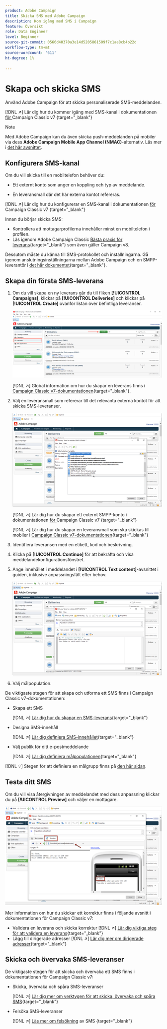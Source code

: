 ```yaml
---
product: Adobe Campaign
title: Skicka SMS med Adobe Campaign
description: Kom igång med SMS i Campaign
feature: Översikt
role: Data Engineer
level: Beginner
source-git-commit: 0566d40370a3e14d5205861509f7c1ae8cb4b22d
workflow-type: tm+mt
source-wordcount: '611'
ht-degree: 1%

---
```


# Skapa och skicka SMS

Använd Adobe Campaign för att skicka personaliserade SMS-meddelanden.

[!DNL :arrow_upper_right:] Lär dig hur du kommer igång med SMS-kanal i dokumentationen [ för ](https://experienceleague.adobe.com/docs/campaign-classic/using/sending-messages/sending-messages-on-mobiles/sms-channel.html)Campaign Classic v7 {target=&quot;_blank&quot;}

>[!NOTE]
>
>Med Adobe Campaign kan du även skicka push-meddelanden på mobiler via dess **Adobe Campaign Mobile App Channel (NMAC)**-alternativ. Läs mer i [det här avsnittet](push.md).

## Konfigurera SMS-kanal

Om du vill skicka till en mobiltelefon behöver du:

* Ett externt konto som anger en koppling och typ av meddelande.

* En leveransmall där det här externa kontot refereras.

[!DNL :arrow_upper_right:]  Lär dig hur du konfigurerar en SMS-kanal i dokumentationen [ för ](https://experienceleague.adobe.com/docs/campaign-classic/using/sending-messages/sending-messages-on-mobiles/sms-set-up.html?lang=en#sending-messages)Campaign Classic v7 {target=&quot;_blank&quot;}

Innan du börjar skicka SMS:

* Kontrollera att mottagarprofilerna innehåller minst en mobiltelefon i profilen.
* Läs igenom Adobe Campaign Classic [Bästa praxis för leverans](https://experienceleague.adobe.com/docs/campaign-classic/using/sending-messages/key-steps-when-creating-a-delivery/delivery-bestpractices/delivery-best-practices.html?lang=en#sending-messages){target=&quot;_blank&quot;} som även gäller Campaign v8.

Dessutom måste du känna till SMS-protokollet och inställningarna. Gå igenom anslutningsinställningarna mellan Adobe Campaign och en SMPP-leverantör i [det här dokumentet](https://experienceleague.adobe.com/docs/campaign-classic/using/sending-messages/sending-messages-on-mobiles/sms-protocol.html?lang=en#sending-messages){target=&quot;_blank&quot;}.

## Skapa din första SMS-leverans

1. Om du vill skapa en ny leverans går du till fliken **[!UICONTROL Campaigns]**, klickar på **[!UICONTROL Deliveries]** och klickar på **[!UICONTROL Create]** ovanför listan över befintliga leveranser.

   ![](assets/delivery_step_1.png)

   [!DNL :arrow_upper_right:] Global information om hur du skapar en leverans finns i  [Campaign Classic v7-dokumentationen](https://experienceleague.adobe.com/docs/campaign-classic/using/sending-messages/key-steps-when-creating-a-delivery/steps-about-delivery-creation-steps.html?lang=en#sending-messages){target=&quot;_blank&quot;}.

1. Välj en leveransmall som refererar till det relevanta externa kontot för att skicka SMS-leveranser.

   ![](assets/sms-template-list.png)

   [!DNL :arrow_upper_right:] Lär dig hur du skapar ett externt SMPP-konto i dokumentationen [ för ](https://experienceleague.adobe.com/docs/campaign-classic/using/sending-messages/sending-messages-on-mobiles/sms-set-up.html?lang=en#creating-an-smpp-external-account)Campaign Classic v7 {target=&quot;_blank&quot;}

   [!DNL :arrow_upper_right:] Lär dig hur du skapar en leveransmall som ska skickas till mobiler i  [Campaign Classic v7-dokumentationen](https://experienceleague.adobe.com/docs/campaign-classic/using/sending-messages/sending-messages-on-mobiles/sms-set-up.html?lang=en#changing-the-delivery-template){target=&quot;_blank&quot;}

1. Identifiera leveransen med en etikett, kod och beskrivning.

1. Klicka på **[!UICONTROL Continue]** för att bekräfta och visa meddelandekonfigurationsfönstret.

1. Ange innehållet i meddelandet i **[!UICONTROL Text content]**-avsnittet i guiden, inklusive anpassningsfält efter behov.

   ![](assets/sms-content.png)

1. Välj målpopulation.

De viktigaste stegen för att skapa och utforma ett SMS finns i Campaign Classic v7-dokumentationen:

* Skapa ett SMS

   [!DNL :arrow_upper_right:] [Lär dig hur du skapar en SMS-leverans](https://experienceleague.adobe.com/docs/campaign-classic/using/sending-messages/sending-messages-on-mobiles/sms-create.html?lang=en#sending-messages){target=&quot;_blank&quot;}

* Designa SMS-innehåll

   [!DNL :arrow_upper_right:] [Lär dig definiera SMS-innehållet](https://experienceleague.adobe.com/docs/campaign-classic/using/sending-messages/sending-messages-on-mobiles/sms-create.html?lang=en#defining-the-sms-content){target=&quot;_blank&quot;}

* Välj publik för ditt e-postmeddelande

   [!DNL :arrow_upper_right:] [Lär dig definiera målpopulationen](https://experienceleague.adobe.com/docs/campaign-classic/using/sending-messages/key-steps-when-creating-a-delivery/steps-defining-the-target-population.html){target=&quot;_blank&quot;}

[!DNL :bulb:] Stegen för att definiera en målgrupp finns på  [den här sidan](../start/audiences.md).

## Testa ditt SMS

Om du vill visa återgivningen av meddelandet med dess anpassning klickar du på **[!UICONTROL Preview]** och väljer en mottagare.

![](assets/sms-preview.png)

Mer information om hur du skickar ett korrektur finns i följande avsnitt i dokumentationen för Campaign Classic v7:

* Validera en leverans och skicka korrektur
   [!DNL :arrow_upper_right:] [Lär dig viktiga steg för att validera en leverans](https://experienceleague.adobe.com/docs/campaign-classic/using/sending-messages/key-steps-when-creating-a-delivery/steps-validating-the-delivery.html){target=&quot;_blank&quot;}
* Lägg till dirigerade adresser
   [!DNL :arrow_upper_right:] [Lär dig mer om dirigerade adresser](https://experienceleague.adobe.com/docs/campaign-classic/using/sending-messages/using-seed-addresses/about-seed-addresses.html){target=&quot;_blank&quot;}

## Skicka och övervaka SMS-leveranser

De viktigaste stegen för att skicka och övervaka ett SMS finns i dokumentationen för Campaign Classic v7:

* Skicka, övervaka och spåra SMS-leveranser

   [!DNL :arrow_upper_right:] [Lär dig mer om verktygen för att skicka, övervaka och spåra SMS](https://experienceleague.adobe.com/docs/campaign-classic/using/sending-messages/sending-messages-on-mobiles/sms-send.html?lang=en#sending-messages){target=&quot;_blank&quot;}

* Felsöka SMS-leveranser

   [!DNL :arrow_upper_right:] [Läs mer om felsökning](https://experienceleague.adobe.com/docs/campaign-classic/using/sending-messages/sending-messages-on-mobiles/troubleshooting-sms.html?lang=en#sending-messages) av SMS {target=&quot;_blank&quot;}

